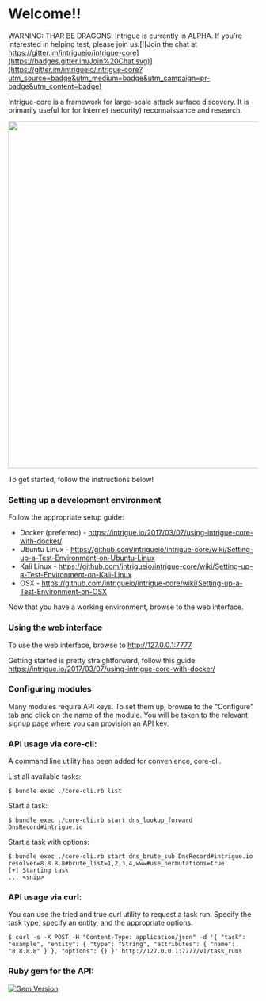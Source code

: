 # Welcome!!

WARNING: THAR BE DRAGONS! Intrigue is currently in ALPHA. If you're interested in helping test, please join us:[![Join the chat at https://gitter.im/intrigueio/intrigue-core](https://badges.gitter.im/Join%20Chat.svg)](https://gitter.im/intrigueio/intrigue-core?utm_source=badge&utm_medium=badge&utm_campaign=pr-badge&utm_content=badge)

Intrigue-core is a framework for large-scale attack surface discovery. It is primarily useful for for Internet (security) reconnaissance and research.

<img src="https://raw.githubusercontent.com/intrigueio/intrigue-core/develop/doc/home.png" width="700">

To get started, follow the instructions below!

### Setting up a development environment

Follow the appropriate setup guide:

 * Docker (preferred) - https://intrigue.io/2017/03/07/using-intrigue-core-with-docker/
 * Ubuntu Linux - https://github.com/intrigueio/intrigue-core/wiki/Setting-up-a-Test-Environment-on-Ubuntu-Linux
 * Kali Linux - https://github.com/intrigueio/intrigue-core/wiki/Setting-up-a-Test-Environment-on-Kali-Linux
 * OSX - https://github.com/intrigueio/intrigue-core/wiki/Setting-up-a-Test-Environment-on-OSX

Now that you have a working environment, browse to the web interface.

### Using the web interface

To use the web interface, browse to http://127.0.0.1:7777

Getting started is pretty straightforward, follow this guide: https://intrigue.io/2017/03/07/using-intrigue-core-with-docker/

### Configuring modules

Many modules require API keys. To set them up, browse to the "Configure" tab and click on the name of the module. You will be taken to the relevant signup page where you can provision an API key.

### API usage via core-cli:

A command line utility has been added for convenience, core-cli.

List all available tasks:
```
$ bundle exec ./core-cli.rb list
```

Start a task:
```
$ bundle exec ./core-cli.rb start dns_lookup_forward DnsRecord#intrigue.io
```

Start a task with options:
```
$ bundle exec ./core-cli.rb start dns_brute_sub DnsRecord#intrigue.io resolver=8.8.8.8#brute_list=1,2,3,4,www#use_permutations=true
[+] Starting task
... <snip>
```

### API usage via curl:

You can use the tried and true curl utility to request a task run. Specify the task type, specify an entity, and the appropriate options:

```
$ curl -s -X POST -H "Content-Type: application/json" -d '{ "task": "example", "entity": { "type": "String", "attributes": { "name": "8.8.8.8" } }, "options": {} }' http://127.0.0.1:7777/v1/task_runs
```

### Ruby gem for the API:
[![Gem Version](https://badge.fury.io/rb/intrigue_api_client.svg)](http://badge.fury.io/rb/intrigue_api_client)
